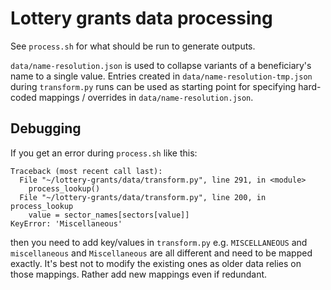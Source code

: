 # Lottery grants data processing

See `process.sh` for what should be run to generate outputs.

`data/name-resolution.json` is used to collapse variants of a beneficiary's name to a single value. Entries created in `data/name-resolution-tmp.json` during `transform.py` runs can be used as starting point for specifying hard-coded mappings / overrides in `data/name-resolution.json`.

## Debugging

If you get an error during `process.sh` like this:

```
Traceback (most recent call last):
  File "~/lottery-grants/data/transform.py", line 291, in <module>
    process_lookup()
  File "~/lottery-grants/data/transform.py", line 200, in process_lookup
    value = sector_names[sectors[value]]
KeyError: 'Miscellaneous'
``` 

then you need to add key/values in `transform.py` e.g. `MISCELLANEOUS` and `miscellaneous` and `Miscellaneous` are all different and need to be mapped exactly. It's best not to modify the existing ones as older data relies on those mappings. Rather add new mappings even if redundant.
